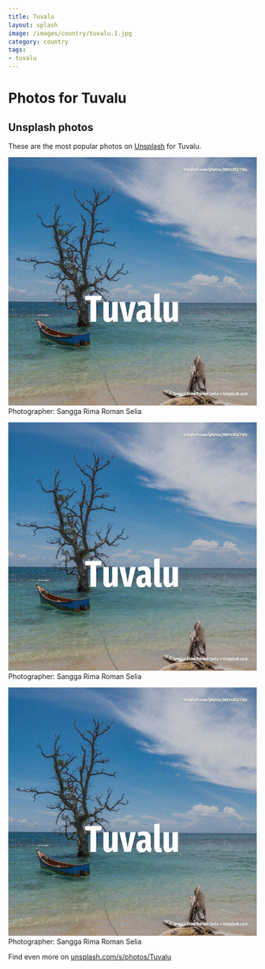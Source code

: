 ```yaml
---
title: Tuvalu
layout: splash
image: /images/country/tuvalu.1.jpg
category: country
tags:
- tuvalu
---
```

# Photos for Tuvalu
 
## Unsplash photos
These are the most popular photos on [Unsplash](https://unsplash.com) for Tuvalu.
 
![Tuvalu](/images/country/tuvalu.1.jpg)
Photographer:  Sangga Rima Roman Selia
 
![Tuvalu](/images/country/tuvalu.2.jpg)
Photographer:  Sangga Rima Roman Selia
 
![Tuvalu](/images/country/tuvalu.3.jpg)
Photographer:  Sangga Rima Roman Selia
 
Find even more on [unsplash.com/s/photos/Tuvalu](https://unsplash.com/s/photos/Tuvalu)
 
